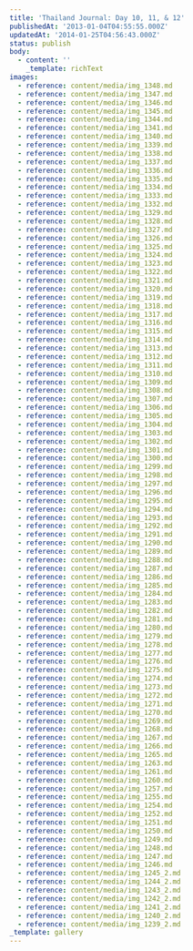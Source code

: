 ```yaml
---
title: 'Thailand Journal: Day 10, 11, & 12'
publishedAt: '2013-01-04T04:55:55.000Z'
updatedAt: '2014-01-25T04:56:43.000Z'
status: publish
body:
  - content: ''
    _template: richText
images:
  - reference: content/media/img_1348.md
  - reference: content/media/img_1347.md
  - reference: content/media/img_1346.md
  - reference: content/media/img_1345.md
  - reference: content/media/img_1344.md
  - reference: content/media/img_1341.md
  - reference: content/media/img_1340.md
  - reference: content/media/img_1339.md
  - reference: content/media/img_1338.md
  - reference: content/media/img_1337.md
  - reference: content/media/img_1336.md
  - reference: content/media/img_1335.md
  - reference: content/media/img_1334.md
  - reference: content/media/img_1333.md
  - reference: content/media/img_1332.md
  - reference: content/media/img_1329.md
  - reference: content/media/img_1328.md
  - reference: content/media/img_1327.md
  - reference: content/media/img_1326.md
  - reference: content/media/img_1325.md
  - reference: content/media/img_1324.md
  - reference: content/media/img_1323.md
  - reference: content/media/img_1322.md
  - reference: content/media/img_1321.md
  - reference: content/media/img_1320.md
  - reference: content/media/img_1319.md
  - reference: content/media/img_1318.md
  - reference: content/media/img_1317.md
  - reference: content/media/img_1316.md
  - reference: content/media/img_1315.md
  - reference: content/media/img_1314.md
  - reference: content/media/img_1313.md
  - reference: content/media/img_1312.md
  - reference: content/media/img_1311.md
  - reference: content/media/img_1310.md
  - reference: content/media/img_1309.md
  - reference: content/media/img_1308.md
  - reference: content/media/img_1307.md
  - reference: content/media/img_1306.md
  - reference: content/media/img_1305.md
  - reference: content/media/img_1304.md
  - reference: content/media/img_1303.md
  - reference: content/media/img_1302.md
  - reference: content/media/img_1301.md
  - reference: content/media/img_1300.md
  - reference: content/media/img_1299.md
  - reference: content/media/img_1298.md
  - reference: content/media/img_1297.md
  - reference: content/media/img_1296.md
  - reference: content/media/img_1295.md
  - reference: content/media/img_1294.md
  - reference: content/media/img_1293.md
  - reference: content/media/img_1292.md
  - reference: content/media/img_1291.md
  - reference: content/media/img_1290.md
  - reference: content/media/img_1289.md
  - reference: content/media/img_1288.md
  - reference: content/media/img_1287.md
  - reference: content/media/img_1286.md
  - reference: content/media/img_1285.md
  - reference: content/media/img_1284.md
  - reference: content/media/img_1283.md
  - reference: content/media/img_1282.md
  - reference: content/media/img_1281.md
  - reference: content/media/img_1280.md
  - reference: content/media/img_1279.md
  - reference: content/media/img_1278.md
  - reference: content/media/img_1277.md
  - reference: content/media/img_1276.md
  - reference: content/media/img_1275.md
  - reference: content/media/img_1274.md
  - reference: content/media/img_1273.md
  - reference: content/media/img_1272.md
  - reference: content/media/img_1271.md
  - reference: content/media/img_1270.md
  - reference: content/media/img_1269.md
  - reference: content/media/img_1268.md
  - reference: content/media/img_1267.md
  - reference: content/media/img_1266.md
  - reference: content/media/img_1265.md
  - reference: content/media/img_1263.md
  - reference: content/media/img_1261.md
  - reference: content/media/img_1260.md
  - reference: content/media/img_1257.md
  - reference: content/media/img_1255.md
  - reference: content/media/img_1254.md
  - reference: content/media/img_1252.md
  - reference: content/media/img_1251.md
  - reference: content/media/img_1250.md
  - reference: content/media/img_1249.md
  - reference: content/media/img_1248.md
  - reference: content/media/img_1247.md
  - reference: content/media/img_1246.md
  - reference: content/media/img_1245_2.md
  - reference: content/media/img_1244_2.md
  - reference: content/media/img_1243_2.md
  - reference: content/media/img_1242_2.md
  - reference: content/media/img_1241_2.md
  - reference: content/media/img_1240_2.md
  - reference: content/media/img_1239_2.md
_template: gallery
---
```



